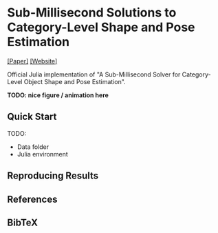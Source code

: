 # Sub-Millisecond Solutions to Category-Level Shape and Pose Estimation
[[Paper]](https://arxiv.org/abs/2312.08344) [[Website]](https://nvlabs.github.io/FoundationPose/)

Official Julia implementation of "A Sub-Millisecond Solver for Category-Level Object Shape and Pose Estimation".

**TODO: nice figure / animation here**

## Quick Start
TODO:
- Data folder
- Julia environment

## Reproducing Results


## References


## BibTeX

